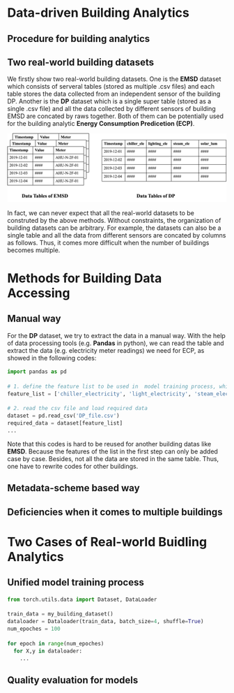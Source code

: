# Data-driven Building Analytics
## Procedure for building analytics

## Two real-world building datasets
We firstly show two real-world building datasets. One is the **EMSD** dataset which consists of serveral tables (stored as multiple .csv files) and each table stores the data collected from an independent sensor of the building DP. Another is the **DP** dataset which is a single super table (stored as a single .csv file) and all the data collected by different sensors of building EMSD are concated by raws together. Both of them can be potentially used for the building analytic **Energy Consumption Predicetion (ECP)**.

![image](https://github.com/fangger4396/energon_example/blob/main/img/data_tables.png)

In fact, we can never expect that all the real-world datasets to be construted by the above methods. Without constraints, the organization of building datasets can be arbitrary. For example, the datasets can also be a single table and all the data from different sensors are concated by columns as follows. Thus, it comes more difficult when the number of buildings becomes multiple.

# Methods for Building Data Accessing
## Manual way
For the **DP** dataset, we try to extract the data in a manual way. With the help of data processing tools (e.g. **Pandas** in python), we can read the table and extract the data (e.g. electricity meter readings) we need for ECP, as showed in the following codes:
```python
import pandas as pd

# 1. define the feature list to be used in  model training process, which is a subset of all the features of DP data.
feature_list = ['chiller_electricity', 'light_electricity', 'steam_electricity', 'solar_illuminance']

# 2. read the csv file and load required data
dataset = pd.read_csv('DP_file.csv')
required_data = dataset[feature_list]
...
```
Note that this codes is hard to be reused for another building datas like **EMSD**. Because the features of the list in the first step can only be added case by case. Besides, not all the data are stored in the same table. Thus, one have to rewrite codes for other buildings.
## Metadata-scheme based way

## Deficiencies when it comes to multiple buildings

# Two Cases of Real-world Buidling Analytics

## Unified model training process
```python
from torch.utils.data import Dataset, DataLoader

train_data = my_building_dataset()
dataloader = Dataloader(train_data, batch_size=4, shuffle=True)
num_epoches = 100

for epoch in range(num_epoches)
  for X,y in dataloader:
    ...
```
## Quality evaluation for models
